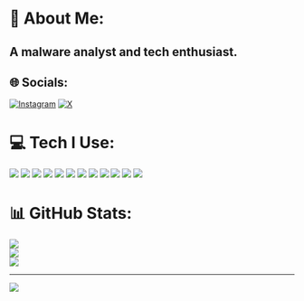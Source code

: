 # 💫 About Me:
## A malware analyst and tech enthusiast. 


## 🌐 Socials:
[![Instagram]("https://ziadoua.github.io/m3-Markdown-Badges/badges/Instagram/instagram1.svg)](https://instagram.com/unc.avik) [![X](https://ziadoua.github.io/m3-Markdown-Badges/badges/Twitter/twitter1.svg)](https://x.com/masterculprit) 

# 💻 Tech I Use:
  <img src="https://ziadoua.github.io/m3-Markdown-Badges/badges/Windows/windows1.svg">
  <img src="https://ziadoua.github.io/m3-Markdown-Badges/badges/Android/android1.svg"> 
  <img src="https://github.com/ziadOUA/m3-Markdown-Badges/blob/master/badges/Firefox/firefox1.svg">
  <img src="https://github.com/ziadOUA/m3-Markdown-Badges/blob/master/badges/VisualStudio/visualstudio1.svg">
  <img src="https://github.com/ziadOUA/m3-Markdown-Badges/blob/master/badges/Python/python1.svg">
  <img src="https://github.com/ziadOUA/m3-Markdown-Badges/blob/master/badges/NodeJS/nodejs1.svg">
  <img src="https://github.com/ziadOUA/m3-Markdown-Badges/blob/master/badges/HTML/html1.svg">
  <img src="https://github.com/ziadOUA/m3-Markdown-Badges/blob/master/badges/Docker/docker1.svg">
  <img src="https://github.com/ziadOUA/m3-Markdown-Badges/blob/master/badges/Cloudflare/cloudflare1.svg">
  <img src="https://github.com/ziadOUA/m3-Markdown-Badges/blob/master/badges/Heroku/heroku1.svg">
  <img src="https://github.com/ziadOUA/m3-Markdown-Badges/blob/master/badges/Vercel/vercel1.svg">
  <img src="https://github.com/ziadOUA/m3-Markdown-Badges/blob/master/badges/Figma/figma1.svg">

# 📊 GitHub Stats:
![](https://github-readme-stats.vercel.app/api?username=avik-o1&theme=neon&hide_border=true&include_all_commits=true&count_private=true)<br/>
![](https://github-readme-streak-stats.herokuapp.com/?user=avik-o1&theme=neon&hide_border=true)<br/>
![](https://github-readme-stats.vercel.app/api/top-langs/?username=avik-o1&theme=neon&hide_border=true&include_all_commits=true&count_private=true&layout=compact)

---
[![](https://visitcount.itsvg.in/api?id=avik-o1&icon=0&color=6)](https://visitcount.itsvg.in)
